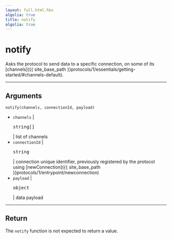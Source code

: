 ```yaml
---
layout: full.html.hbs
algolia: true
title: notify
algolia: true
---
```


# notify

Asks the protocol to send data to a specific connection, on some of its [channels]({{ site_base_path }}protocols/1/essentials/getting-started/#channels-default).

---

## Arguments

`notify(channels, connectionId, payload)`

* `channels` | <pre>string[]</pre> | list of channels
* `connectionId` | <pre>string</pre> | connection unique identifier, previously registered by the protocol using [newConnection]({{ site_base_path }}protocols/1/entrypoint/newconnection)
* `payload` | <pre>object</pre> | data payload

---

## Return

The `notify` function is not expected to return a value.
